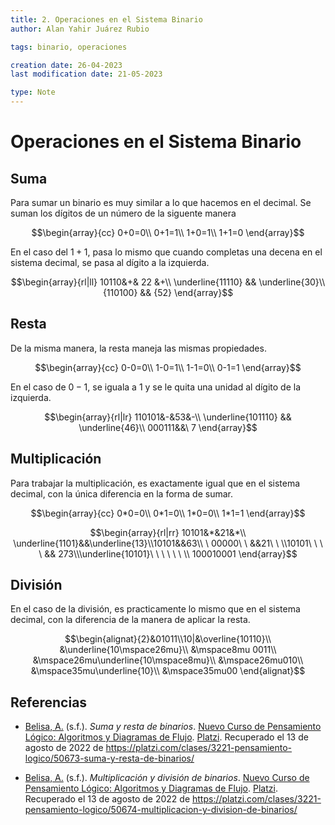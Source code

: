 ```yaml
---
title: 2. Operaciones en el Sistema Binario
author: Alan Yahir Juárez Rubio

tags: binario, operaciones

creation date: 26-04-2023
last modification date: 21-05-2023

type: Note
---
```


# Operaciones en el Sistema Binario

## Suma

Para sumar un binario es muy similar a lo que hacemos en el decimal. Se suman los dígitos de un número de la siguente manera

$$\begin{array}{cc}
	0+0=0\\
	0+1=1\\
	1+0=1\\
	1+1=0
\end{array}$$

En el caso del $1+1$, pasa lo mismo que cuando completas una decena en el sistema decimal, se pasa al dígito a la izquierda.

$$\begin{array}{rl|ll}
	10110&+& 22 &+\\
	\underline{11110} && \underline{30}\\
	{110100} && {52}
\end{array}$$
## Resta

De la misma manera, la resta maneja las mismas propiedades.

$$\begin{array}{cc}
	0-0=0\\
	1-0=1\\
	1-1=0\\
	0-1=1
\end{array}$$

En el caso de $0-1$, se iguala a 1 y se le quita una unidad al dígito de la izquierda.

$$\begin{array}{rl|lr}
	110101&-&53&-\\
	\underline{101110} && \underline{46}\\
	000111&&\ 7
\end{array}$$

## Multiplicación

Para trabajar la multiplicación, es exactamente igual que en el sistema decimal, con la única diferencia en la forma de sumar.

$$\begin{array}{cc}
	0*0=0\\
	0*1=0\\
	1*0=0\\
	1*1=1
\end{array}$$

$$\begin{array}{rl|rr}
	10101&*&21&*\\ \underline{1101}&&\underline{13}\\10101&&63\\
	\ 00000\ \ &&21\ \ \\10101\ \ \ \ && 273\\\underline{10101}\ \ \ \ \ \ \\ 100010001
\end{array}$$

## División

En el caso de la división, es practicamente lo mismo que en el sistema decimal, con la diferencia de la manera de aplicar la resta.

$$\begin{alignat}{2}&01011\\10|&\overline{10110}\\
	&\underline{10\mspace26mu}\\ &\mspace8mu 0011\\
	&\mspace26mu\underline{10\mspace8mu}\\
	&\mspace26mu010\\
	&\mspace35mu\underline{10}\\
	&\mspace35mu00
\end{alignat}$$

<div style="page-break-after: always;"></div>

## Referencias

- [Belisa, A.](https://platzi.com/profesores/anabelisam_/) (s.f.). _Suma y resta de binarios_. [Nuevo Curso de Pensamiento Lógico: Algoritmos y Diagramas de Flujo](https://platzi.com/cursos/pensamiento-logico/). [Platzi](https://platzi.com/home). Recuperado el 13 de agosto de 2022 de https://platzi.com/clases/3221-pensamiento-logico/50673-suma-y-resta-de-binarios/

- [Belisa, A.](https://platzi.com/profesores/anabelisam_/) (s.f.). _Multiplicación y división de binarios_. [Nuevo Curso de Pensamiento Lógico: Algoritmos y Diagramas de Flujo](https://platzi.com/cursos/pensamiento-logico/). [Platzi](https://platzi.com/home). Recuperado el 13 de agosto de 2022 de https://platzi.com/clases/3221-pensamiento-logico/50674-multiplicacion-y-division-de-binarios/

